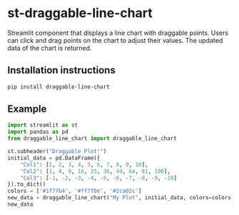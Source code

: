# st-draggable-line-chart

Streamlit component that displays a line chart with draggable points. Users can click and drag points on the chart to adjust their values. The updated data of the chart is returned.

## Installation instructions

```sh
pip install draggable-line-chart
```

## Example

```python
import streamlit as st
import pandas as pd
from draggable_line_chart import draggable_line_chart

st.subheader("Draggable Plot!")
initial_data = pd.DataFrame({
    "Col1": [1, 2, 3, 4, 5, 6, 7, 8, 9, 10],
    "Col2": [1, 4, 9, 16, 25, 36, 49, 64, 81, 100],
    "Col3": [-1, -2, -3, -4, -5, -6, -7, -8, -9, -10]
}).to_dict()
colors = ['#1f77b4', '#ff7f0e', '#2ca02c']
new_data = draggable_line_chart("My Plot", initial_data, colors=colors, key="foo")
new_data
```
